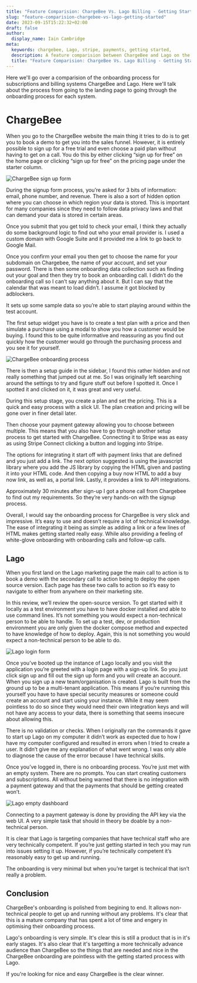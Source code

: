 ```yaml
---
title: "Feature Comparision: ChargeBee Vs. Lago Billing - Getting Started"
slug: "feature-comparision-chargebee-vs-lago-getting-started"
date: 2023-09-15T15:22:32+02:00
draft: false
author:
  display_name: Iain Cambridge
meta:
  keywords: chargebee, Lago, stripe, payments, getting started,
  description: A feature comparision between ChargeBee and Lago on the getting started process
  title: "Feature Comparision: ChargeBee Vs. Lago Billing - Getting Started"
---
```

Here we'll go over a comparision of the onboarding process for subscriptions and billing systems ChargeBee and Lago. Here we'll talk about the process from going to the landing page to going through the onboarding process for each system. 

# ChargeBee

When you go to the ChargeBee website the main thing it tries to do is to get you to book a demo to get you into the sales funnel. However, it is entirely possible to sign up for a free trial and even choose a paid plan without having to get on a call. You do this by either clicking “sign up for free” on the home page or clicking “sign up for free” on the pricing page under the starter column.

![ChargeBee sign up form](/images/reviews/chargebee/getting-started/signup.png)

During the signup form process, you’re asked for 3 bits of information: email, phone number, and revenue. There is also a sort of hidden option where you can choose in which region your data is stored. This is important for many companies since they need to follow data privacy laws and that can demand your data is stored in certain areas.

Once you submit that you get told to check your email, I think they actually do some background logic to find out who your email provider is. I used a custom domain with Google Suite and it provided me a link to go back to Google Mail. 

Once you confirm your email you then get to choose the name for your subdomain on Chargebee, the name of your account, and set your password. There is then some onboarding data collection such as finding out your goal and then they try to book an onboarding call. I didn’t do the onboarding call so I can’t say anything about it. But I can say that the calendar that was meant to load didn’t. I assume it got blocked by adblockers.

It sets up some sample data so you’re able to start playing around within the test account. 

The first setup widget you have is to create a test plan with a price and then simulate a purchase using a modal to show you how a customer would be buying. I found this to be quite informative and reassuring as you find out quickly how the customer would go through the purchasing process and you see it for yourself. 

![ChargeBee onboarding process](/images/reviews/chargebee/getting-started/onboarding.png)

There is then a setup guide in the sidebar, I found this rather hidden and not really something that jumped out at me. So I was originally left searching around the settings to try and figure stuff out before I spotted it. Once I spotted it and clicked on it, it was great and very useful.

During this setup stage, you create a plan and set the pricing. This is a quick and easy process with a slick UI. The plan creation and pricing will be gone over in finer detail later.

Then choose your payment gateway allowing you to choose between multiple. This means that you also have to go through another setup process to get started with ChargeBee. Connecting it to Stripe was as easy as using Stripe Connect clicking a button and logging into Stripe.

The options for integrating it start off with payment links that are defined and you just add a link. The next option suggested is using the javascript library where you add the JS library by copying the HTML given and pasting it into your HTML code. And then copying a buy now HTML to add a buy now link, as well as, a portal link. Lastly, it provides a link to API integrations.

Approximately 30 minutes after sign-up I got a phone call from Chargebee to find out my requirements. So they’re very hands-on with the signup process.

Overall, I would say the onboarding process for ChargeBee is very slick and impressive. It’s easy to use and doesn’t require a lot of technical knowledge. The ease of integrating it being as simple as adding a link or a few lines of HTML makes getting started really easy. While also providing a feeling of white-glove onboarding with onboarding calls and follow-up calls.

## Lago

When you first land on the Lago marketing page the main call to action is to book a demo with the secondary call to action being to deploy the open source version. Each page has these two calls to action so it’s easy to navigate to either from anywhere on their marketing site.

In this review, we’ll review the open-source version. To get started with it locally as a test environment you have to have docker installed and able to use command lines. It’s not something you would expect a non-technical person to be able to handle. To set up a test, dev, or production environment you are only given the docker compose method and expected to have knowledge of how to deploy. Again, this is not something you would expect a non-technical person to be able to do.

![Lago login form](/images/reviews/lago/getting-started/login.png)

Once you’ve booted up the instance of Lago locally and you visit the application you’re greeted with a login page with a sign-up link. So you just click sign up and fill out the sign up form and you will create an account. When you sign up a new team/organisation is created. Lago is built from the ground up to be a multi-tenant application. This means if you’re running this yourself you have to have special security measures or someone could create an account and start using your instance. While it may seem pointless to do so since they would need their own integration keys and will not have any access to your data, there is something that seems insecure about allowing this.

There is no validation or checks. When I originally ran the commands it gave to start up Lago on my computer it didn’t work as expected due to how I have my computer configured and resulted in errors when I tried to create a user. It didn’t give me any explanation of what went wrong. I was only able to diagnose the cause of the error because I have technical skills.

Once you’ve logged in, there is no onboarding process. You’re just met with an empty system. There are no prompts. You can start creating customers and subscriptions. All without being warned that there is no integration with a payment gateway and that the payments that should be getting created won’t. 

![Lago empty dashboard](/images/reviews/lago/getting-started/empty.png)

Connecting to a payment gateway is done by providing the API key via the web UI. A very simple task that should in theory be doable by a non-technical person.

It is clear that Lago is targeting companies that have technical staff who are very technically competent. If you’re just getting started in tech you may run into issues setting it up. However, if you’re technically competent it’s reasonably easy to get up and running. 

The onboarding is very minimal but when you’re target is technical that isn’t really a problem.

## Conclusion

ChargeBee's onboarding is polished from begining to end. It allows non-technical people to get up and running without any problems. It's clear that this is a mature company that has spent a lot of time and engery in optimising their onboarding process.

Lago's onboarding is very simple. It's clear this is still a product that is in it's early stages. It's also clear that it's targetting a more technically advance audience than ChargeBee so the things that are needed and nice in the ChargeBee onboarding are pointless with the getting started process with Lago.

If you're looking for nice and easy ChargeBee is the clear winner.
